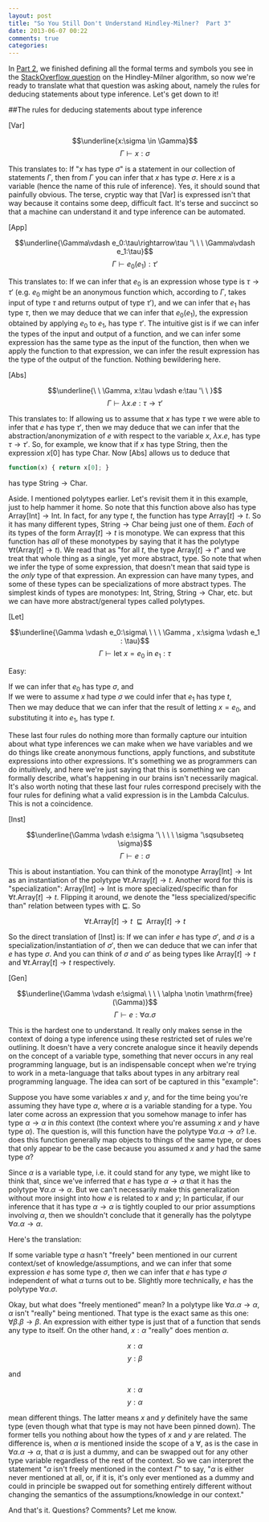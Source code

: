 ```yaml
---
layout: post
title: "So You Still Don't Understand Hindley-Milner?  Part 3"
date: 2013-06-07 00:22
comments: true
categories: 
---
```

In [Part 2](/blog/2013/06/07/so-you-still-dont-understand-hindley-milner-part-2/), we finished defining all the formal terms and symbols you see in the [StackOverflow question](http://stackoverflow.com/questions/12532552/what-part-of-milner-hindley-do-you-not-understand) on the Hindley-Milner algorithm, so now we're ready to translate what that question was asking about, namely the rules for deducing statements about type inference.  Let's get down to it!

##The rules for deducing statements about type inference

[Var]  

$$\underline{x:\sigma \in \Gamma}$$
$$\Gamma \vdash x:\sigma$$

This translates to: If "$x$ has type $\sigma$" is a statement in our collection of statements $\Gamma$, then from $\Gamma$ you can infer that $x$ has type $\sigma$.  Here $x$ is a variable (hence the name of this rule of inference).  Yes, it should sound that painfully obvious.  The terse, cryptic way that [Var] is expressed isn't that way because it contains some deep, difficult fact.  It's terse and succinct so that a machine can understand it and type inference can be automated.  
<!--more-->

[App]  

$$\underline{\Gamma\vdash e_0:\tau\rightarrow\tau '\ \ \ \Gamma\vdash e_1:\tau}$$
$$\Gamma\vdash e_0(e_1):\tau '$$
  
This translates to: If we can infer that $e_0$ is an expression whose type is $\tau \rightarrow \tau '$ (e.g. $e_0$ might be an anonymous function which, according to $\Gamma$, takes input of type $\tau$ and returns output of type $\tau '$), and we can infer that $e_1$ has type $\tau$, then we may deduce that we can infer that $e_0(e_1)$, the expression obtained by applying $e_0$ to $e_1$, has type $\tau '$.  The intuitive gist is if we can infer the types of the input and output of a function, and we can infer some expression has the same type as the input of the function, then when we apply the function to that expression, we can infer the result expression has the type of the output of the function.  Nothing bewildering here.
  
[Abs]  

$$\underline{\ \ \Gamma, x:\tau \vdash e:\tau '\ \ }$$
$$\Gamma \vdash \lambda x.e:\tau \rightarrow \tau '$$
  
This translates to: If allowing us to assume that $x$ has type $\tau$ we were able to infer that $e$ has type $\tau '$, then we may deduce that we can infer that the abstraction/anonymization of $e$ with respect to the variable $x$, $\lambda x.e$, has type $\tau \rightarrow \tau '$.  So, for example, we know that if $x$ has type $\mathrm{String}$, then the expression $x[0]$ has type $\mathrm{Char}$.  Now [Abs] allows us to deduce that  

```javascript
function(x) { return x[0]; }
```

has type $\mathrm{String} \rightarrow \mathrm{Char}$.  

Aside. I mentioned polytypes earlier.  Let's revisit them it in this example, just to help hammer it home.  So note that this function above also has type $\mathrm{Array}[\mathrm{Int}] \rightarrow \mathrm{Int}$.  In fact, for any type $t$, the function has type $\mathrm{Array}[t] \rightarrow t$.  So it has many different types, $\mathrm{String} \rightarrow \mathrm{Char}$ being just one of them.  *Each* of its types of the form $\mathrm{Array}[t] \rightarrow t$ is monotype.  We can express that this function has *all* of these monotypes by saying that it has the polytype $\forall t(\mathrm{Array}[t] \rightarrow t)$.  We read that as "for all $t$, the type $\mathrm{Array}[t] \rightarrow t$" and we treat that whole thing as a single, yet more abstract, type.  So note that when we infer the type of some expression, that doesn't mean that said type is the *only* type of that expression.  An expression can have many types, and some of these types can be specializations of more abstract types.  The simplest kinds of types are monotypes: $\mathrm{Int}$, $\mathrm{String}$, $\mathrm{String} \rightarrow \mathrm{Char}$, etc. but we can have more abstract/general types called polytypes.  
  
[Let]  

$$\underline{\Gamma \vdash e_0:\sigma\ \ \ \ \Gamma , x:\sigma \vdash e_1 : \tau}$$
$$\Gamma \vdash \mbox{let } x = e_0 \mbox{ in } e_1:\tau$$ 

Easy:  
    
If we can infer that $e_0$ has type $\sigma$, and    
If we were to assume $x$ had type $\sigma$ we could infer that $e_1$ has type $t$,  
Then we may deduce that we can infer that the result of letting $x = e_0$, and substituting it into $e_1$, has type $t$.  

These last four rules do nothing more than formally capture our intuition about what type inferences we can make when we have variables and we do things like create anonymous functions, apply functions, and substitute expressions into other expressions.  It's something we as programmers can do intuitively, and here we're just saying that this is something we can formally describe, what's happening in our brains isn't necessarily magical.  It's also worth noting that these last four rules correspond precisely with the four rules for defining what a valid expression is in the Lambda Calculus.  This is not a coincidence.

[Inst]

$$\underline{\Gamma \vdash e:\sigma '\ \ \ \ \sigma '\sqsubseteq \sigma}$$
$$\Gamma \vdash e:\sigma$$

This is about instantiation.  You can think of the monotype $\mathrm{Array}[\mathrm{Int}] \rightarrow \mathrm{Int}$ as an instantiation of the polytype $\forall t. \mathrm{Array}[t] \rightarrow t$.  Another word for this is "specialization": $\mathrm{Array}[\mathrm{Int}] \rightarrow \mathrm{Int}$ is more specialized/specific than for $\forall t.\mathrm{Array}[t] \rightarrow t$. Flipping it around, we denote the "less specialized/specific than" relation between types with $\sqsubseteq$.  So

$$\forall t. \mathrm{Array}[t] \rightarrow t \ \ \sqsubseteq\ \  \mathrm{Array}[t] \rightarrow t$$  

So the direct translation of [Inst] is: If we can infer $e$ has type $\sigma '$, and $\sigma$ is a specialization/instantiation of $\sigma '$, then we can deduce that we can infer that $e$ has type $\sigma$.  And you can think of $\sigma$ and $\sigma '$ as being types like $\mathrm{Array}[t] \rightarrow t$ and $\forall t. \mathrm{Array}[t] \rightarrow t$ respectively.

[Gen]

$$\underline{\Gamma \vdash e:\sigma\ \ \ \ \alpha \notin \mathrm{free}(\Gamma)}$$
$$\Gamma \vdash e:\forall \alpha.\sigma$$

This is the hardest one to understand.  It really only makes sense in the context of doing a type inference using these restricted set of rules we're outlining.  It doesn't have a very concrete analogue since it heavily depends on the concept of a variable type, something that never occurs in any real programming language, but is an indispensable concept when we're trying to work in a meta-language that talks about types in any arbitrary real programming language.  The idea can sort of be captured in this "example":

Suppose you have some variables $x$ and $y$, and for the time being you're assuming they have type $\alpha$, where $\alpha$ is a variable standing for a type.  You later come across an expression that you somehow manage to infer has type $\alpha \rightarrow \alpha$ in *this* context (the context where you're assuming $x$ and $y$ have type $\alpha$).  The question is, will this function have the polytype $\forall \alpha. \alpha \rightarrow \alpha$?  I.e. does this function generally map objects to things of the same type, or does that only appear to be the case because you assumed $x$ and $y$ had the same type $\alpha$?  

Since $\alpha$ is a variable type, i.e. it could stand for any type, we might like to think that, since we've inferred that $e$ has type $\alpha \rightarrow \alpha$ that it has the polytype $\forall \alpha. \alpha \rightarrow \alpha$.  But we can't necessarily make this generalization without more insight into how $e$ is related to $x$ and $y$;  In particular, if our inference that it has type $\alpha \rightarrow \alpha$ is tightly coupled to our prior assumptions involving $\alpha$, then we shouldn't conclude that it generally has the polytype $\forall \alpha .\alpha \rightarrow \alpha$.

Here's the translation:

If some variable type $\alpha$ hasn't "freely" been mentioned in our current context/set of knowledge/assumptions, and we can infer that some expression $e$ has some type $\sigma$, then we can infer that $e$ has type $\sigma$ independent of what $\alpha$ turns out to be.  Slightly more technically, $e$ has the polytype $\forall \alpha . \sigma$.  

Okay, but what does "freely mentioned" mean?  In a polytype like $\forall \alpha . \alpha \rightarrow \alpha$, $\alpha$ isn't "really" being mentioned.  That type is the exact same as this one: $\forall \beta . \beta \rightarrow \beta$.  An expression with either type is just that of a function that sends any type to itself.  On the other hand, $x:\alpha$ "really" does mention $\alpha$.  

$$x:\alpha$$
$$y:\beta$$

and

$$x:\alpha$$
$$y:\alpha$$

mean different things.  The latter means $x$ and $y$ definitely have the same type (even though what that type is may not have been pinned down).  The former tells you nothing about how the types of $x$ and $y$ are related.  The difference is, when $\alpha$ is mentioned inside the scope of a $\forall$, as is the case in $\forall \alpha . \alpha \rightarrow \alpha$, that $\alpha$ is just a dummy, and can be swapped out for any other type variable regardless of the rest of the context.  So we can interpret the statement "$\alpha$ isn't freely mentioned in the context $\Gamma$" to say, "$\alpha$ is either never mentioned at all, or, if it is, it's only ever mentioned as a dummy and could in principle be swapped out for something entirely different without changing the semantics of the assumptions/knowledge in our context."  

And that's it.  Questions?  Comments?  Let me know.

